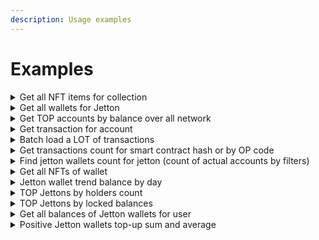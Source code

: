 ```yaml
---
description: Usage examples
---
```


# Examples

<details>

<summary>Get all NFT items for collection</summary>

```graphql
{
  raw_account_states(
    account_state_state_init_code_method_name: "get_nft_data"
    parsed_nft_collection_address_address__friendly: "EQBPa7td5VDwGltzeSzsp32MkzqzlqHjAOsKtaX0mkMJhq_B"
    order_by: "parsed_nft_index"
    order_desc: true
    parsed_nft_true_nft_in_collection: 1, # Check that collection approve NFT with such address
    account_deleted: 0 # Account not deleted
  ){
    nft_address: address
    nft_workchain: workchain
    nft_index: parsed_nft_index
    
  	collection_address: parsed_nft_collection_address_address
    collection_workchain: parsed_nft_collection_address_workchain
    
    parsed_nft_content_storage_type
    parsed_nft_content_offchain_url
  }
}
```

</details>

<details>

<summary>Get all wallets for Jetton</summary>

```graphql
{
  jetton: raw_account_states(
    address__friendly: "EQALfk9nvSBhxD41SmFO3aM3R51CINSPs-ZUTAO2fz7bIJB8",
    account_deleted: 0 # Account not deleted
  ) {
    jetton_address: address
    jetton_workchain: workchain
    total_supply: parsed_jetton_total_supply
    symbol: parsed_jetton_content_symbol_value
    name: parsed_jetton_content_name_value
    image: parsed_jetton_content_image_value
  }
  
  wallets: raw_account_states(
    account_state_state_init_code_method_name: "get_wallet_data"
    parsed_jetton_wallet_jetton_address_address__friendly: "EQALfk9nvSBhxD41SmFO3aM3R51CINSPs-ZUTAO2fz7bIJB8"
    order_by: "parsed_jetton_wallet_balance"
    order_desc: true
    parsed_jetton_wallet_data_is_approved: 1, # Jetton is True in collection
    account_deleted: 0 # Account not deleted
  ) { 
    wallet_address: address
    wallet_workchain: workchain
    wallet_balance: parsed_jetton_wallet_balance
    owner_address: parsed_jetton_wallet_owner_address_address
    owner_workchain: parsed_jetton_wallet_owner_address_workchain
  }
}
```

</details>

<details>

<summary>Get TOP accounts by balance over all network</summary>

```graphql
{
  raw_account_states(
    order_by: "account_storage_balance_grams"
    order_desc: true,
    account_deleted: 0 
  ){
    balance: account_storage_balance_grams
    address
    workchain
    last_tx_at: gen_utime
  }
}
```

</details>

<details>

<summary>Get transaction for account</summary>

```graphql
{
  raw_transactions(address__friendly: "EQALfk9nvSBhxD41SmFO3aM3R51CINSPs-ZUTAO2fz7bIJB8"){
    gen_utime
    lt
    account_storage_balance_grams
    in_msg_op_code
    out_msg_count
    out_msg_body
  }
}
```

</details>

<details>

<summary>Batch load a LOT of transactions</summary>

```graphql
{
  raw_transactions(
    address__friendly: "Ef9VVVVVVVVVVVVVVVVVVVVVVVVVVVVVVVVVVVVVVVVVVbxn"
    order_by: "lt"
    order_desc: true
    lt_gt: "40379620000003" # pass last lt from prev request here
    page_size: 150 # max transactions per 1 request
  ) {
    address
    workchain
    lt
  }
}
```

</details>

<details>

<summary>Get transactions count for smart contract hash or by OP code</summary>

```graphql
{
  by_code_hash: lastTransactionCountSegments(
    account_state_state_init_code_hash: "64A43970F2007A1DA6D6FC81773CC095D1CC270E81359E471F3B03469ABEB7B5"
    segmentation: "day"
    days: 7
  ) {
    segment
    cnt
  }
  
  by_op: lastTransactionCountSegments(
    in_msg_op_code: 1607220500
    segmentation: "hour"
  ) {
    segment
    cnt
  }
}
```

</details>

<details>

<summary>Find jetton wallets count for jetton (count of actual accounts by filters)</summary>

```graphql
{
  groupAccountStates(
    by: ["parsed_jetton_wallet_jetton_address_workchain", "parsed_jetton_wallet_jetton_address_address"]
    filter_by: {
      parsed_jetton_wallet_data_is_approved: 1, # Account wallet data is approved by jetton
      account_deleted: 0, # Account is not deleted
      parsed_jetton_wallet_jetton_address_address__friendly: "EQALfk9nvSBhxD41SmFO3aM3R51CINSPs-ZUTAO2fz7bIJB8"} # Master jetton address
    aggregations: [{operation: "count"}]
  ) {
    count
  }
}
```

</details>

<details>

<summary>Get all NFTs of wallet</summary>

```graphql
{
  raw_account_states(
    parsed_nft_owner_address__friendly: "EQDrLq-X6jKZNHAScgghh0h1iog3StK71zn8dcmrOj8jPWRA"
    order_by: "parsed_nft_index"
    order_desc: true
    parsed_nft_true_nft_in_collection: 1 # Check that collection approve NFT with such address
    account_state_state_init_code_method_name: "get_nft_data"
    account_deleted: 0 
    page_size: 10
    page: 0
  ){
    nft_address: address
    nft_workchain: workchain
    nft_index: parsed_nft_index
    
  	collection_address: parsed_nft_collection_address_address
    collection_workchain: parsed_nft_collection_address_workchain
  }
}
```

</details>

<details>

<summary>Jetton wallet trend balance by day</summary>

```graphql
{
  groupTransactions(
    by: ["gen_utime__toYYYYMMDD"]
    aggregations: [{field: "parsed_jetton_wallet_balance", operation: "max"}, {field: "parsed_jetton_wallet_balance", operation: "argMax"}, {operation: "count"}]
    page_size: 150
    filter_by: {address__friendly: "EQCrZoDpy_7u2olyH_8D0Lr__tTQ5eDpqMMnzLiALGOFYnr3"}
    order_by: "gen_utime__toYYYYMMDD"
  ) {
    gen_utime__toYYYYMMDD
    max_balance_in_day: parsed_jetton_wallet_balance__max
    end_of_the_day_balance: parsed_jetton_wallet_balance__argMax
    count_txs_in_day: count
  }
}
```

</details>

<details>

<summary>TOP Jettons by holders count</summary>

```graphql
{
  groupAccountStates(
    by: ["parsed_jetton_wallet_jetton_address_workchain", "parsed_jetton_wallet_jetton_address_address"]
    aggregations: [{operation: "count"}]
    filter_by: {
      account_deleted: 0, # Not deleted wallets
      parsed_jetton_wallet_data_is_approved: 1 # All wallets that are really in this Jettons
      parsed_jetton_wallet_balance__gt: 0 # All wallets with balance
    }
    order_by: "count"
    order_desc: true
  ) {
    users_count: count
    parsed_jetton_wallet_jetton_address_workchain
    parsed_jetton_wallet_jetton_address_address
  }
}
```

</details>

<details>

<summary>TOP Jettons by locked balances</summary>

```graphql
{
  wall_locks: groupAccountStates(
    by: ["parsed_jetton_wallet_jetton_address_workchain", "parsed_jetton_wallet_jetton_address_address"]
    filter_by: {
      parsed_jetton_owner_code_hash: "12D793F9C449BEF45C7BB43685DE21D4E03C7118B5D38F0BF3C7B9BEB497900D" # All jettons with lock smart contract owner
    }
    aggregations: [
      {field: "parsed_jetton_wallet_balance", operation: "sum"}, # Sum of locked balances 
      {operation: "count"} # Count of lock contracts
    ]
    order_by: "parsed_jetton_wallet_balance__sum"
    order_desc: true
  ) {
    parsed_jetton_wallet_jetton_address_workchain
    parsed_jetton_wallet_jetton_address_address
    count
    parsed_jetton_wallet_balance__sum
  }
}
```

</details>

<details>

<summary>Get all balances of Jetton wallets for user</summary>

```graphql
{
  raw_account_states(
    parsed_jetton_wallet_owner_address_address__friendly: "UQDfmsDtWQP5D_YkXX-XlULvs4HivRaKY38ftT2hS5yAAIma" # owner address
   account_deleted: 0 # account not deleted
    parsed_jetton_wallet_data_is_approved: 1 # wallet is real
    order_by: "parsed_jetton_wallet_balance"
    order_desc: true
  ){
    # Jetton address (concat workcahin:address for RAW form)
   parsed_jetton_wallet_jetton_address_address
    parsed_jetton_wallet_jetton_address_workchain
    
    # Balance of jetton
    parsed_jetton_wallet_balance
  }
}
```

</details>

<details>

<summary>Positive Jetton wallets top-up sum and average</summary>

```graphql
{
  groupTransactions(
    by: ["gen_utime__toYYYYMMDD"]
    aggregations: [
      {field: "parsed_jetton_wallet_balance_diff", operation: "sum"},
      {field: "parsed_jetton_wallet_balance_diff", operation: "avg"}]
    filter_by: {
      or__: [{address_friendly: "EQAFbVItAokA9p0I1SaZd2PEg7FZQIp449mTcAsD_Qrlfa9a"}], 
      gen_utime__gte: "2024-07-01 00:00:00",
      gen_utime__lt: "2024-08-01 00:00:00"
      parsed_jetton_wallet_balance_diff__gt: 0 # only positive balance topup
    }
  ) {
    parsed_jetton_wallet_balance_diff__sum
    parsed_jetton_wallet_balance_diff__avg
  }
}
```

</details>

